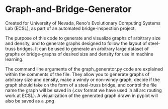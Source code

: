 # Graph-and-Bridge-Generator
Created for University of Nevada, Reno's Evolutionary Computing Systems Lab (ECSL), as part of an automated bridge-inspection project. 

The purpose of this code to generate and visualize graphs of arbitrary size and density, and to generate graphs designed to follow the layout of steel-truss bridges. It can be used to generate an arbitrary large dataset of graphs or bridge-graphs of desired size and density for use in machine learning.

The command line arguments of the graph_generator.py code are explained within the comments of the file. They allow you to generate graphs of arbitrary size and density, make a windy or non-windy graph, decide if the graph should take on the form of a steel-truss bridge, and control the file name the graph will be saved in (.csv format we have used in all arc routing work at ECSL). A visualization of the generated graph drawn in pyplot will also be saved as a .png 
